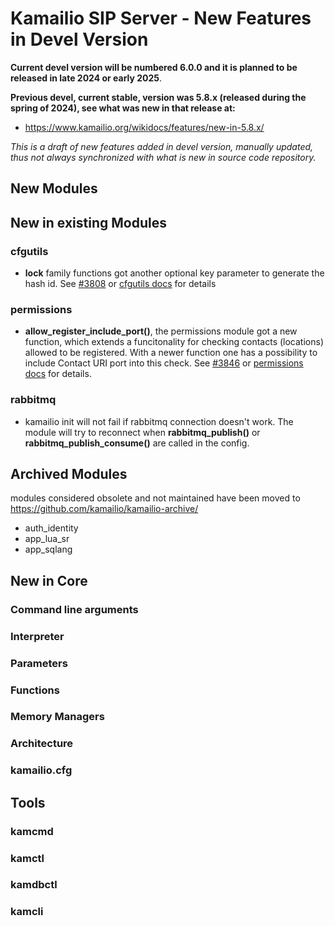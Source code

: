 # Kamailio SIP Server - New Features in Devel Version

**Current devel version will be numbered 6.0.0 and it is planned to be
released in late 2024 or early 2025**.

**Previous devel, current stable, version was 5.8.x (released during the spring of 2024), see what was new in that release at:**

- <https://www.kamailio.org/wikidocs/features/new-in-5.8.x/>

*This is a draft of new features added in devel version,
manually updated, thus not always synchronized with what is new in
source code repository.*

## New Modules

## New in existing Modules

### cfgutils

- **lock** family functions got another optional key parameter to
  generate the hash id. See [#3808](https://github.com/kamailio/kamailio/pull/3808)
  or [cfgutils docs](https://www.kamailio.org/docs/modules/devel/modules/cfgutils.html)
  for details

### permissions

- **allow_register_include_port()**, the permissions module got a new function, which extends
  a funcitonality for checking contacts (locations) allowed to be registered.
  With a newer function one has a possibility to include Contact URI port into this check.
  See [#3846](https://github.com/kamailio/kamailio/pull/3846)
  or [permissions docs](https://www.kamailio.org/docs/modules/devel/modules/permissions.html)
  for details.

### rabbitmq

- kamailio init will not fail if rabbitmq connection doesn't work. The module will try to reconnect
  when **rabbitmq_publish()** or **rabbitmq_publish_consume()** are called in the config.

## Archived Modules

modules considered obsolete and not maintained have been moved to
<https://github.com/kamailio/kamailio-archive/>

- auth_identity
- app_lua_sr
- app_sqlang

## New in Core

### Command line arguments

### Interpreter

### Parameters

### Functions

### Memory Managers

### Architecture

### kamailio.cfg

## Tools

### kamcmd

### kamctl

### kamdbctl

### kamcli
